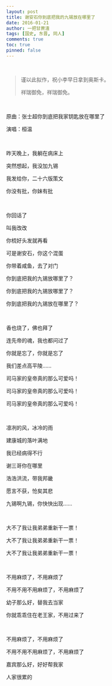 ```yaml
---
layout: post
title: 谢安石你到底把我的九锡放在哪里了
date: 2016-01-21
author: 一把甘蔗渣
tags: [国史, 东晋, 同人]
comments: true
toc: true
pinned: false
---
```


<br/>

>谨以此拟作，祝小李早日拿到奥斯卡。
>
>祥瑞御免，祥瑞御免。

<br/>

原曲：张士超你到底把我家钥匙放在哪里了 

演唱：桓温

<br/>

昨天晚上，我躺在病床上

突然想起，我没加九锡

我发给你，二十六版策文

你没有批，你妹有批

<br/>

你回话了

叫我改改

你梳好头发就再看

可是谢安石，你这个混蛋

你带着咸鱼，去了对门

你到底把我的九锡放哪里了？

你到底把我的九锡放哪里了？

你到底把我的九锡放在哪里了？

<br/>

香也烧了，佛也拜了

连先帝的魂，我也都问过了

你就是忘了，你就是忘了

我们差点高平陵……

司马家的皇帝真的那么可爱吗！

司马家的皇帝真的那么可爱吗！

司马家的皇帝真的那么可爱吗！

<br/>

凛冽的风，冰冷的雨

建康城的落叶满地

我已经病得不行

谢三哥你在哪里

浩浩洪流，带我邦畿

愿言不获，怆矣其悲

九锡啊九锡，你快快出现……

<br/>

大不了我让我弟弟重新干一票！

大不了我让我弟弟重新干一票！

大不了我让我弟弟重新干一票！

<br/>

不用麻烦了，不用麻烦了

不用不用不用麻烦了，不用麻烦了

幼子那么好，替我去当家

你就乖乖住在老王家，不用过来了

<br/>

不用麻烦了，不用麻烦了

不用不用不用麻烦了，不用麻烦了

嘉宾那么好，好好帮我家

人家很累的

<br/>

